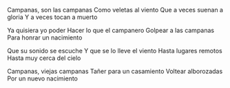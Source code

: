 Campanas, son las campanas
Como veletas al viento
Que a veces suenan a gloria
Y a veces tocan a muerto 

Ya quisiera yo poder
Hacer lo que el campanero
Golpear a las campanas
Para honrar un nacimiento

Que su sonido se escuche
Y que se lo lleve el viento
Hasta lugares remotos
Hasta muy cerca del cielo

Campanas, viejas campanas 
Tañer para un casamiento
Voltear alborozadas 
Por un nuevo nacimiento
